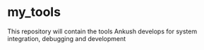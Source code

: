 # my_tools
This repository will contain the tools Ankush develops for system integration, debugging and development
